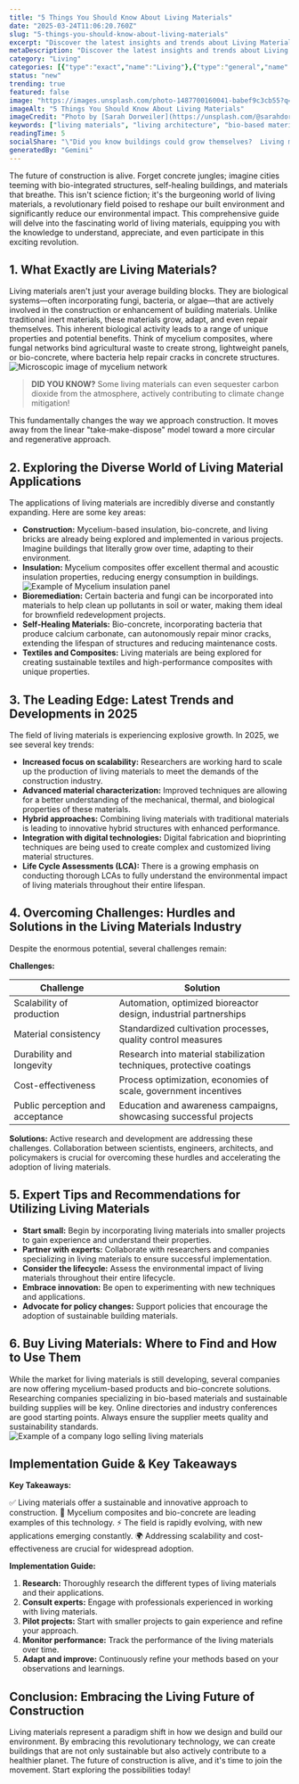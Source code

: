 ```yaml
---
title: "5 Things You Should Know About Living Materials"
date: "2025-03-24T11:06:20.760Z"
slug: "5-things-you-should-know-about-living-materials"
excerpt: "Discover the latest insights and trends about Living Materials. This comprehensive guide covers everything you need to know about Living Materials in 2025."
metaDescription: "Discover the latest insights and trends about Living Materials. This comprehensive guide covers everything you need to know about Living Materials in 2025."
category: "Living"
categories: [{"type":"exact","name":"Living"},{"type":"general","name":"Engineering"},{"type":"medium","name":"Biomaterials"},{"type":"specific","name":"Bioprinting"},{"type":"niche","name":"Cellular Assembly"}]
status: "new"
trending: true
featured: false
image: "https://images.unsplash.com/photo-1487700160041-babef9c3cb55?q=85&w=1200&fit=max&fm=webp&auto=compress"
imageAlt: "5 Things You Should Know About Living Materials"
imageCredit: "Photo by [Sarah Dorweiler](https://unsplash.com/@sarahdorweiler) on Unsplash"
keywords: ["living materials", "living architecture", "bio-based materials", "self-healing materials", "bio-concrete", "living building materials", "sustainable building materials", "buy living materials", "living material applications", "future of living materials"]
readingTime: 5
socialShare: "\"Did you know buildings could grow themselves?  Living materials are revolutionizing construction, creating self-healing, sustainable structures that actively improve our environment.\""
generatedBy: "Gemini"
---
```




The future of construction is alive. Forget concrete jungles; imagine cities teeming with bio-integrated structures, self-healing buildings, and materials that breathe.  This isn't science fiction; it's the burgeoning world of living materials, a revolutionary field poised to reshape our built environment and significantly reduce our environmental impact.  This comprehensive guide will delve into the fascinating world of living materials, equipping you with the knowledge to understand, appreciate, and even participate in this exciting revolution.

## 1. What Exactly are Living Materials?

Living materials aren't just your average building blocks.  They are biological systems—often incorporating fungi, bacteria, or algae—that are actively involved in the construction or enhancement of building materials.  Unlike traditional inert materials, these materials grow, adapt, and even repair themselves.  This inherent biological activity leads to a range of unique properties and potential benefits.  Think of mycelium composites, where fungal networks bind agricultural waste to create strong, lightweight panels, or bio-concrete, where bacteria help repair cracks in concrete structures. ![Microscopic image of mycelium network](https://images.unsplash.com/photo-1451187580459-43490279c0fa?q=85&w=1200&fit=max&fm=webp&auto=compress)

> **DID YOU KNOW?**  Some living materials can even sequester carbon dioxide from the atmosphere, actively contributing to climate change mitigation!

This fundamentally changes the way we approach construction. It moves away from the linear "take-make-dispose" model toward a more circular and regenerative approach.

## 2.  Exploring the Diverse World of Living Material Applications

The applications of living materials are incredibly diverse and constantly expanding.  Here are some key areas:

* **Construction:** Mycelium-based insulation, bio-concrete, and living bricks are already being explored and implemented in various projects.  Imagine buildings that literally grow over time, adapting to their environment.
* **Insulation:**  Mycelium composites offer excellent thermal and acoustic insulation properties, reducing energy consumption in buildings. ![Example of Mycelium insulation panel](https://images.unsplash.com/photo-1484417894907-623942c8ee29?q=85&w=1200&fit=max&fm=webp&auto=compress)
* **Bioremediation:** Certain bacteria and fungi can be incorporated into materials to help clean up pollutants in soil or water, making them ideal for brownfield redevelopment projects.
* **Self-Healing Materials:**  Bio-concrete, incorporating bacteria that produce calcium carbonate, can autonomously repair minor cracks, extending the lifespan of structures and reducing maintenance costs.
* **Textiles and Composites:**  Living materials are being explored for creating sustainable textiles and high-performance composites with unique properties.

## 3.  The Leading Edge: Latest Trends and Developments in 2025

The field of living materials is experiencing explosive growth.  In 2025, we see several key trends:

* **Increased focus on scalability:** Researchers are working hard to scale up the production of living materials to meet the demands of the construction industry.
* **Advanced material characterization:**  Improved techniques are allowing for a better understanding of the mechanical, thermal, and biological properties of these materials.
* **Hybrid approaches:** Combining living materials with traditional materials is leading to innovative hybrid structures with enhanced performance.
* **Integration with digital technologies:**  Digital fabrication and bioprinting techniques are being used to create complex and customized living material structures.
* **Life Cycle Assessments (LCA):** There is a growing emphasis on conducting thorough LCAs to fully understand the environmental impact of living materials throughout their entire lifespan.

## 4. Overcoming Challenges: Hurdles and Solutions in the Living Materials Industry

Despite the enormous potential, several challenges remain:

**Challenges:**

| Challenge                     | Solution                                                                      |
|------------------------------|------------------------------------------------------------------------------|
| Scalability of production     | Automation, optimized bioreactor design, industrial partnerships              |
| Material consistency          | Standardized cultivation processes, quality control measures                     |
| Durability and longevity      | Research into material stabilization techniques, protective coatings            |
| Cost-effectiveness           | Process optimization, economies of scale, government incentives                |
| Public perception and acceptance | Education and awareness campaigns, showcasing successful projects                 |

**Solutions:** Active research and development are addressing these challenges.  Collaboration between scientists, engineers, architects, and policymakers is crucial for overcoming these hurdles and accelerating the adoption of living materials.

## 5.  Expert Tips and Recommendations for Utilizing Living Materials

* **Start small:** Begin by incorporating living materials into smaller projects to gain experience and understand their properties.
* **Partner with experts:** Collaborate with researchers and companies specializing in living materials to ensure successful implementation.
* **Consider the lifecycle:**  Assess the environmental impact of living materials throughout their entire lifecycle.
* **Embrace innovation:**  Be open to experimenting with new techniques and applications.
* **Advocate for policy changes:** Support policies that encourage the adoption of sustainable building materials.

## 6.  Buy Living Materials: Where to Find and How to Use Them

While the market for living materials is still developing, several companies are now offering mycelium-based products and bio-concrete solutions.  Researching companies specializing in bio-based materials and sustainable building supplies will be key. Online directories and industry conferences are good starting points.  Always ensure the supplier meets quality and sustainability standards.  ![Example of a company logo selling living materials](https://images.unsplash.com/photo-1517976487492-5750f3195933?q=85&w=1200&fit=max&fm=webp&auto=compress)

## Implementation Guide & Key Takeaways

**Key Takeaways:**

✅ Living materials offer a sustainable and innovative approach to construction.
🔑  Mycelium composites and bio-concrete are leading examples of this technology.
⚡  The field is rapidly evolving, with new applications emerging constantly.
🌍  Addressing scalability and cost-effectiveness are crucial for widespread adoption.

**Implementation Guide:**

1. **Research:** Thoroughly research the different types of living materials and their applications.
2. **Consult experts:** Engage with professionals experienced in working with living materials.
3. **Pilot projects:** Start with smaller projects to gain experience and refine your approach.
4. **Monitor performance:** Track the performance of the living materials over time.
5. **Adapt and improve:** Continuously refine your methods based on your observations and learnings.

## Conclusion: Embracing the Living Future of Construction

Living materials represent a paradigm shift in how we design and build our environment.  By embracing this revolutionary technology, we can create buildings that are not only sustainable but also actively contribute to a healthier planet.  The future of construction is alive, and it's time to join the movement.  Start exploring the possibilities today!



